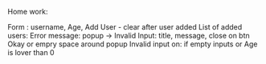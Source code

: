 Home work: 

Form : username, Age, Add User - clear after user added
List of added users: 
Error message: popup -> Invalid Input: title, message, close on btn Okay or empry space around popup
Invalid input on: if empty inputs or Age is lover than 0 